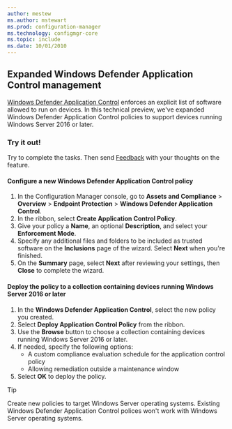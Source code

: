 ```yaml
---
author: mestew
ms.author: mstewart
ms.prod: configuration-manager
ms.technology: configmgr-core
ms.topic: include
ms.date: 10/01/2010
---
```


## <a name="bkmk_wdac"></a> Expanded Windows Defender Application Control management
<!--7752243-->

[Windows Defender Application Control](../../../../../protect/deploy-use/use-device-guard-with-configuration-manager.md) enforces an explicit list of software allowed to run on devices. In this technical preview, we've expanded Windows Defender Application Control policies to support devices running Windows Server 2016 or later.

### Try it out!

Try to complete the tasks. Then send [Feedback](../../technical-preview-2003.md#bkmk_feedback) with your thoughts on the feature.

#### Configure a new Windows Defender Application Control policy

1. In the Configuration Manager console, go to **Assets and Compliance** > **Overview** > **Endpoint Protection** > **Windows Defender Application Control**.
1. In the ribbon, select **Create Application Control Policy**.
1. Give your policy a **Name**, an optional **Description**, and select your **Enforcement Mode**.
1. Specify any additional files and folders to be included as trusted software on the **Inclusions** page of the wizard. Select **Next** when you're finished.
1. On the **Summary** page, select **Next** after reviewing your settings, then **Close** to complete the wizard.

#### Deploy the policy to a collection containing devices running Windows Server 2016 or later

1. In the **Windows Defender Application Control**, select the new policy you created.
1. Select **Deploy Application Control Policy** from the ribbon.
1. Use the **Browse** button to choose a collection containing devices running Windows Server 2016 or later.
1. If needed, specify the following options:  
   - A custom compliance evaluation schedule for the application control policy
   - Allowing remediation outside a maintenance window
1. Select **OK** to deploy the policy.

> [!Tip]
> Create new policies to target Windows Server operating systems. Existing Windows Defender Application Control polices won't work with Windows Server operating systems.



